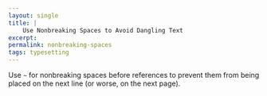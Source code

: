 ```yaml
---
layout: single
title: |
    Use Nonbreaking Spaces to Avoid Dangling Text
excerpt: 
permalink: nonbreaking-spaces
tags: typesetting
---
```


Use `~` for nonbreaking spaces before references to prevent them from being placed on the next line (or worse, on the next page).